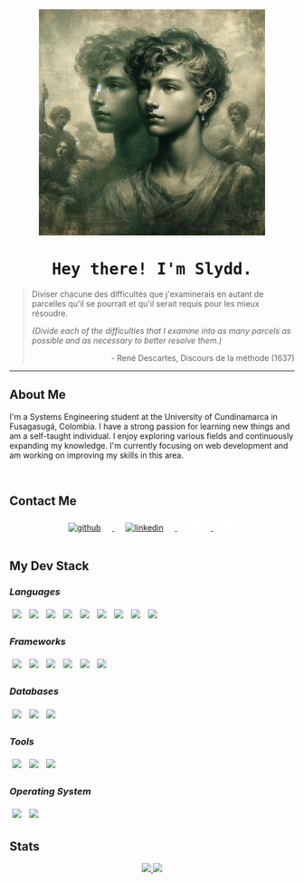 <div align="center">
    <img width=400 src="/assets/Avatar.jpeg" alt="avatar">
</div>

<h1 align=center><samp> Hey there! I'm Slydd. </samp></h1>

> Diviser chacune des difficultés que j'examinerais en autant de parcelles qu'il se pourrait et qu'il serait requis pour
> les mieux résoudre.
> <p><i>(Divide each of the difficulties that I examine into as many parcels as possible and as necessary to better resolve them.)</i></p>
> <p align="right">- René Descartes, Discours de la méthode (1637)</p>

---

## About Me

I'm a Systems Engineering student at the University of Cundinamarca in Fusagasugá, Colombia. I have a strong passion
for learning new things and am a self-taught individual. I enjoy exploring various fields and continuously expanding my
knowledge. I'm currently focusing on web development and am working on improving my skills in this area.

<br>

## Contact Me

<div align="center">
    <a href="https://github.com/slyddd">
        <img width=20 src="/assets/Github.svg" alt="github" hspace=20>
    </a>
    <a href="https://www.linkedin.com/in/dayvidnavarrete/">
        <img width=20 src="/assets/LinkedIn.svg" alt="linkedin" hspace=20>
    </a>
    <a href="mailto:dayvidnavarrrete@gmail.com">
        <img width=20 src="/assets/Email.svg" alt="email" hspace=20>
    </a>
    <a href="https://instagram.com/slydd__">
        <img width=20 src="/assets/Instagram.svg" alt="instagram" hspace=20>
    </a>
</div>

<br>

## My Dev Stack

### _Languages_

<img hspace="5" vspace="5" src="https://img.shields.io/badge/-HTML5-FFFFFF?style=flat&logo=html5&logoColor=40523A"/>
<img hspace="5" vspace="5" src="https://img.shields.io/badge/-CSS-FFFFFF?style=flat&logo=css3&logoColor=40523A"/>
<img hspace="5" vspace="5" src="https://img.shields.io/badge/-JavaScript-FFFFFF?style=flat&logo=javascript&logoColor=40523A"/>
<img hspace="5" vspace="5" src="https://img.shields.io/badge/-TypeScript-FFFFFF?style=flat&logo=typescript&logoColor=40523A"/>
<img hspace="5" vspace="5" src="https://img.shields.io/badge/-Dart-FFFFFF?style=flat&logo=dart&logoColor=40523A"/>
<img hspace="5" vspace="5" src="https://img.shields.io/badge/-Go-FFFFFF?style=flat&logo=go&logoColor=40523A"/>
<img hspace="5" vspace="5" src="https://img.shields.io/badge/-Php-FFFFFF?style=flat&logo=php&logoColor=40523A"/>
<img hspace="5" vspace="5" src="https://img.shields.io/badge/-Python-FFFFFF?style=flat&logo=python&logoColor=40523A"/>
<img hspace="5" vspace="5" src="https://img.shields.io/badge/-Java-FFFFFF?style=flat&logo=openjdk&logoColor=40523A"/>

### _Frameworks_

<img hspace="5" vspace="5" src="https://img.shields.io/badge/-Next.js-FFFFFF?style=flat&logo=next.js&logoColor=40523A"/>
<img hspace="5" vspace="5" src="https://img.shields.io/badge/-React-FFFFFF?style=flat&logo=react&logoColor=40523A"/>
<img hspace="5" vspace="5" src="https://img.shields.io/badge/-Vue.js-FFFFFF?style=flat&logo=vue.js&logoColor=40523A"/>
<img hspace="5" vspace="5" src="https://img.shields.io/badge/-NestJS-FFFFFF?style=flat&logo=nestjs&logoColor=40523A"/>
<img hspace="5" vspace="5" src="https://img.shields.io/badge/-Express-FFFFFF?style=flat&logo=express&logoColor=40523A"/>
<img hspace="5" vspace="5" src="https://img.shields.io/badge/-TailWind-FFFFFF?style=flat&logo=tailwind-css&logoColor=40523A"/>

### _Databases_

<img hspace="5" vspace="5" src="https://img.shields.io/badge/-MongoDB-FFFFFF?style=flat&logo=mongodb&logoColor=40523A"/>
<img hspace="5" vspace="5" src="https://img.shields.io/badge/-PostgreSQL-FFFFFF?style=flat&logo=postgresql&logoColor=40523A"/>
<img hspace="5" vspace="5" src="https://img.shields.io/badge/-MySQL-FFFFFF?style=flat&logo=mysql&logoColor=40523A"/>

### _Tools_

<img hspace="5" vspace="5" src="https://img.shields.io/badge/-git-FFFFFF?style=flat&logo=git&logoColor=40523A"/>
<img hspace="5" vspace="5" src="https://img.shields.io/badge/-JetBrains-FFFFFF?style=flat&logo=jetbrains&logoColor=40523A"/>
<img hspace="5" vspace="5" src="https://img.shields.io/badge/-Postman-FFFFFF?style=flat&logo=postman&logoColor=40523A"/>

### _Operating System_

<img hspace="5" vspace="5" src="https://img.shields.io/badge/-Windows-FFFFFF?style=flat&logo=gnometerminal&logoColor=40523A"/>
<img hspace="5" vspace="5" src="https://img.shields.io/badge/-Arch%20Linux-FFFFFF?style=flat&logo=arch-linux&logoColor=40523A"/>

<br>

## Stats

<div align="center">
  <a href="https://github.com/slyddd">
    <img width="500" src="https://github-readme-stats.vercel.app/api?username=slyddd&show_icons=true&bg_color=FFFFFF&title_color=40523A&text_color=40523A&icon_color=40523A&card_width=500&hide_border=true"/>
    <img width="500" src="https://github-readme-stats.vercel.app/api/top-langs/?username=slyddd&layout=compact&bg_color=FFFFFF&title_color=40523A&text_color=40523A&icon_color=40523A&card_width=423&hide_border=true" />
  </a>
</div>
